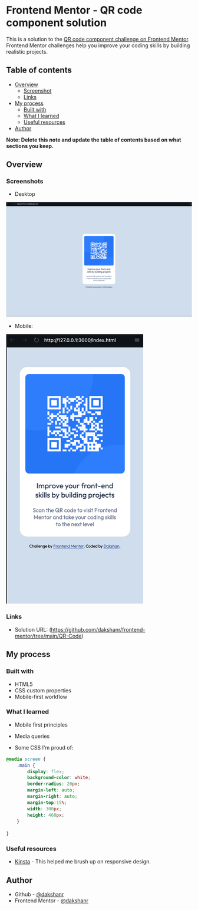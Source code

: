 # Frontend Mentor - QR code component solution

This is a solution to the [QR code component challenge on Frontend Mentor](https://www.frontendmentor.io/challenges/qr-code-component-iux_sIO_H). Frontend Mentor challenges help you improve your coding skills by building realistic projects. 

## Table of contents

- [Overview](#overview)
  - [Screenshot](#screenshot)
  - [Links](#links)
- [My process](#my-process)
  - [Built with](#built-with)
  - [What I learned](#what-i-learned)
  - [Useful resources](#useful-resources)
- [Author](#author)


**Note: Delete this note and update the table of contents based on what sections you keep.**

## Overview

### Screenshots

- Desktop

![Screenshot Desktop](/images/screenshot-desktop.png)

- Mobile:

![Mobile Screenshot](/images/screenshot-mobile.png)

### Links

- Solution URL: (https://github.com/dakshanr/frontend-mentor/tree/main/QR-Code)

## My process

### Built with

- HTML5
- CSS custom properties
- Mobile-first workflow

### What I learned

- Mobile first principles
- Media queries


- Some CSS I'm proud of:
```css
@media screen {
    .main {
        display: flex;
        background-color: white;
        border-radius: 20px;
        margin-left: auto;
        margin-right: auto;
        margin-top:15%;
        width: 300px;
        height: 460px;
    }

}
```

### Useful resources

- [Kinsta](https://kinsta.com/blog/responsive-web-design/) - This helped me brush up on responsive design.

## Author

- Github - [@dakshanr](https://www.your-site.com)
- Frontend Mentor - [@dakshanr](https://www.frontendmentor.io/profile/dakshanr)

